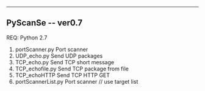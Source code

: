 

------------------------------
 PyScanSe -- ver0.7
------------------------------

REQ:
Python 2.7

1. portScanner.py Port scanner
2. UDP_echo.py Send UDP packages
3. TCP_echo.py Send TCP short message
4. TCP_echofile.py Send TCP package from file
5. TCP_echoHTTP Send TCP HTTP GET
6. portScannerList.py Port scanner // use target list

